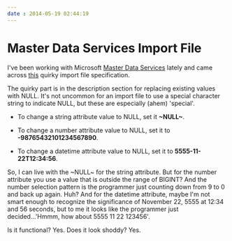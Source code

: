 ```yaml
---
date : 2014-05-19 02:44:19
---
```

# Master Data Services Import File

I've been working with Microsoft [Master Data Services](http://technet.microsoft.com/en-us/library/ee633763(v=sql.110).aspx) lately and came across [this](http://technet.microsoft.com/en-us/library/ee633854(v=sql.110).aspx) quirky import file specification.

The quirky part is in the description section for replacing existing values with NULL. It's not uncommon for an import file to use a special character string to indicate NULL, but these are especially (ahem) 'special'.

- To change a string attribute value to NULL, set it **~NULL~**.

- To change a number attribute value to NULL, set it to **-98765432101234567890**.

- To change a datetime attribute value to NULL, set it to **5555-11-22T12:34:56**.

So, I can live with the ~NULL~ for the string attribute. But for the number attribute you use a value that is outside the range of BIGINT? And the number selection pattern is the programmer just counting down from 9 to 0 and back up again. Huh? And for the datetime attribute, maybe I'm not smart enough to recognize the significance of November 22, 5555 at 12:34 and 56 seconds, but to me it looks like the programmer just decided...'Hmmm, how about 5555 11 22 123456'.

Is it functional? Yes. Does it look shoddy? Yes.